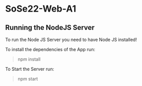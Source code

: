 # SoSe22-Web-A1

## Running the NodeJS Server
To run the Node JS Server you need to have Node JS installed!

To install the dependencies of the App run:
> npm install

To Start the Server run:
> npm start